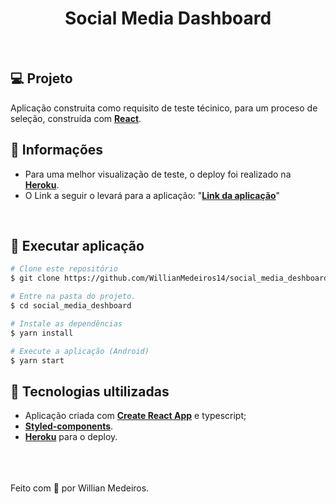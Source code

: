 
<h1 align="center">
  Social Media Dashboard
</h1>

<br>


## 💻 Projeto

Aplicação construita como requisito de teste técinico, para um proceso de seleção, construída com **[React](https://pt-br.reactjs.org/)**.
<br>

## 🚀 Informações 
 - Para uma melhor visualização de teste, o deploy foi realizado na **[Heroku](https://www.heroku.com/)**.
 - O Link a seguir o levará para a aplicação: "**[Link da aplicação](https://socialmediadeshboard.herokuapp.com/)**"
<br>

## 🎲 Executar aplicação
```bash
# Clone este repositório
$ git clone https://github.com/WillianMedeiros14/social_media_deshboard.git

# Entre na pasta do projeto.
$ cd social_media_deshboard

# Instale as dependências
$ yarn install

# Execute a aplicação (Android)
$ yarn start

```

## 🚀 Tecnologias ultilizadas

- Aplicação criada com **[Create React App](https://create-react-app.dev/)** e typescript;
- **[Styled-components](https://styled-components.com/docs)**.
- **[Heroku](https://www.heroku.com/)** para o deploy.


<br><br><br>
Feito com 🧡 por Willian Medeiros.